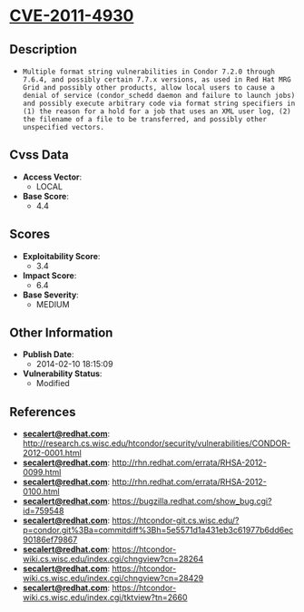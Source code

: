 
# [CVE-2011-4930](http://research.cs.wisc.edu/htcondor/security/vulnerabilities/CONDOR-2012-0001.html)

## Description

- `Multiple format string vulnerabilities in Condor 7.2.0 through 7.6.4, and possibly certain 7.7.x versions, as used in Red Hat MRG Grid and possibly other products, allow local users to cause a denial of service (condor_schedd daemon and failure to launch jobs) and possibly execute arbitrary code via format string specifiers in (1) the reason for a hold for a job that uses an XML user log, (2) the filename of a file to be transferred, and possibly other unspecified vectors.`

## Cvss Data

- **Access Vector**:
  - LOCAL
- **Base Score**:
  - 4.4

## Scores

- **Exploitability Score**:
  - 3.4
- **Impact Score**:
  - 6.4
- **Base Severity**:
  - MEDIUM

## Other Information

- **Publish Date**:
  - 2014-02-10 18:15:09
- **Vulnerability Status**:
  - Modified

## References

- **secalert@redhat.com**: http://research.cs.wisc.edu/htcondor/security/vulnerabilities/CONDOR-2012-0001.html
- **secalert@redhat.com**: http://rhn.redhat.com/errata/RHSA-2012-0099.html
- **secalert@redhat.com**: http://rhn.redhat.com/errata/RHSA-2012-0100.html
- **secalert@redhat.com**: https://bugzilla.redhat.com/show_bug.cgi?id=759548
- **secalert@redhat.com**: https://htcondor-git.cs.wisc.edu/?p=condor.git%3Ba=commitdiff%3Bh=5e5571d1a431eb3c61977b6dd6ec90186ef79867
- **secalert@redhat.com**: https://htcondor-wiki.cs.wisc.edu/index.cgi/chngview?cn=28264
- **secalert@redhat.com**: https://htcondor-wiki.cs.wisc.edu/index.cgi/chngview?cn=28429
- **secalert@redhat.com**: https://htcondor-wiki.cs.wisc.edu/index.cgi/tktview?tn=2660
